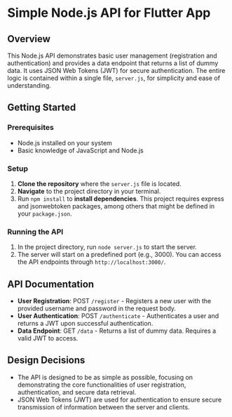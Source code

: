 # Simple Node.js API for Flutter App

## Overview
This Node.js API demonstrates basic user management (registration and authentication) and provides a data endpoint that returns a list of dummy data. It uses JSON Web Tokens (JWT) for secure authentication. The entire logic is contained within a single file, `server.js`, for simplicity and ease of understanding.

## Getting Started

### Prerequisites
- Node.js installed on your system
- Basic knowledge of JavaScript and Node.js

### Setup
1. **Clone the repository** where the `server.js` file is located.
2. **Navigate** to the project directory in your terminal.
3. Run `npm install` to **install dependencies**. This project requires express and jsonwebtoken packages, among others that might be defined in your `package.json`.

### Running the API
1. In the project directory, run `node server.js` to start the server.
2. The server will start on a predefined port (e.g., 3000). You can access the API endpoints through `http://localhost:3000/`.

## API Documentation
- **User Registration**: POST `/register` - Registers a new user with the provided username and password in the request body.
- **User Authentication**: POST `/authenticate` - Authenticates a user and returns a JWT upon successful authentication.
- **Data Endpoint**: GET `/data` - Returns a list of dummy data. Requires a valid JWT to access.

## Design Decisions
- The API is designed to be as simple as possible, focusing on demonstrating the core functionalities of user registration, authentication, and secure data retrieval.
- JSON Web Tokens (JWT) are used for authentication to ensure secure transmission of information between the server and clients.
